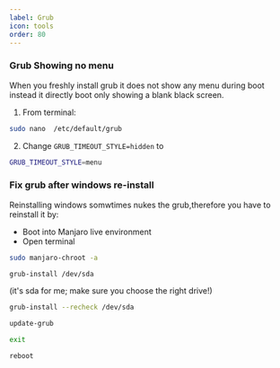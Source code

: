 ```yaml
---
label: Grub
icon: tools
order: 80
--- 
```


### Grub Showing no menu
When you freshly install grub it does not show any menu during boot instead it directly boot only showing a blank black screen.
1. From terminal:
```sh
sudo nano  /etc/default/grub
```
2. Change `GRUB_TIMEOUT_STYLE=hidden` to 
```sh
GRUB_TIMEOUT_STYLE=menu
```

### Fix grub after windows re-install
Reinstalling windows somwtimes nukes the grub,therefore you have to reinstall it by:
- Boot into Manjaro live environment
- Open terminal
```sh
sudo manjaro-chroot -a
```
```sh
grub-install /dev/sda
```
(it's sda for me; make sure you choose the right drive!)
```sh
grub-install --recheck /dev/sda
```
```sh
update-grub
```
```sh
exit
```
```sh
reboot
```
  

